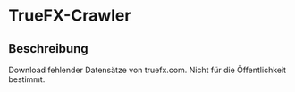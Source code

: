 # TrueFX-Crawler

## Beschreibung

Download fehlender Datensätze von truefx.com. Nicht für die Öffentlichkeit bestimmt.